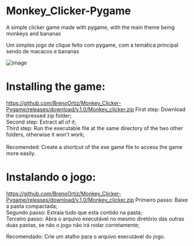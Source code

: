 # Monkey_Clicker-Pygame
 A simple clicker game made with pygame, with the main theme being monkeys and bananas
 
 Um simples jogo de clique feito com pygame, com a temática principal sendo de macacos e bananas 
 
 ![image](https://user-images.githubusercontent.com/82238627/119421533-49f85700-bcd5-11eb-8ed0-3056e9592852.png)

 
# Installing the game:
 https://github.com/BrenoOrtiz/Monkey_Clicker-Pygame/releases/download/v.1.0/Monkey_clicker.zip
 First step: Download the compressed zip folder;\
 Second step: Extract all of it;\
 Third step: Run the executable file at the same directory of the two other folders, otherwise it won't work;\
 \
 Recomended: Create a shortcut of the exe game file to access the game more easily.
 
 # Instalando o jogo:
 https://github.com/BrenoOrtiz/Monkey_Clicker-Pygame/releases/download/v.1.0/Monkey_clicker.zip
 Primeiro passo: Baixe a pasta compactada;\
 Segundo passo: Extraia tudo que esta contido na pasta;\
 Terceiro passo: Abra o arquivo executável no mesmo diretório das outras duas pastas, se não o jogo não irá rodar corretamente;
 
 Recomendado: Crie um atalho para o arquivo executável do jogo.
